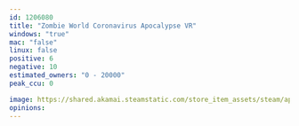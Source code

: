 ```yaml
---
id: 1206080
title: "Zombie World Coronavirus Apocalypse VR"
windows: "true"
mac: "false"
linux: false
positive: 6
negative: 10
estimated_owners: "0 - 20000"
peak_ccu: 0

image: https://shared.akamai.steamstatic.com/store_item_assets/steam/apps/1206080/header.jpg?t=1585920130
opinions:
---
```

